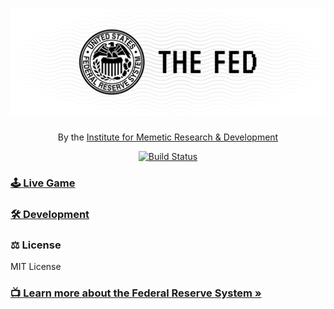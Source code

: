 # [![The Fed](docs/banner.png)](https://thefed.app)

<p align="center">
    By the <a href="https://memetic.institute" target="_blank">Institute for Memetic Research & Development</a>
</p>

<p align="center">
    <a href="https://travis-ci.org/memetic-institute/The-Fed" target="_blank">
        <img src="https://travis-ci.org/memetic-institute/The-Fed.svg" alt="Build Status" />
    </a>
</p>

### [🕹 Live Game](https://thefed.app)

### [🛠 Development](docs/Development.md)   

### ⚖️ License

MIT License 

### [📺 Learn more about the Federal Reserve System »](https://youtu.be/mQUhJTxK5mA?t=138)
